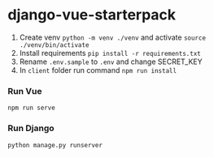# django-vue-starterpack

1. Create venv ```python -m venv ./venv``` and activate ``` source ./venv/bin/activate ```
2. Install requirements ```pip install -r requirements.txt```
3. Rename ```.env.sample``` to ``` .env ``` and change SECRET_KEY
4. In ```client``` folder run command ```npm run install``` 

### Run Vue
```npm run serve```
### Run Django
```python manage.py runserver```
